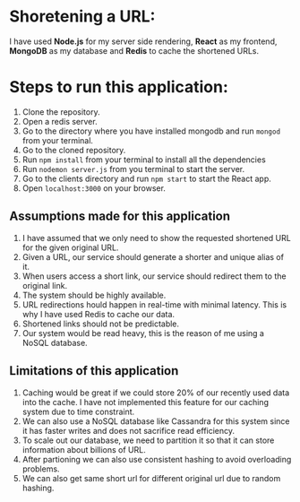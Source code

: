 # Shoretening a URL:

I have used **Node.js** for my server side rendering, **React** as my frontend, **MongoDB** as my database and **Redis** to cache the shortened URLs.

# Steps to run this application:
1. Clone the repository.
2. Open a redis server.
3. Go to the directory where you have installed mongodb and run ```mongod``` from your terminal.
4. Go to the cloned repository.
5. Run ```npm install``` from your terminal to install all the dependencies
6. Run ```nodemon server.js``` from you terminal to start the server.
7. Go to the clients directory and run ```npm start``` to start the React app.
8. Open ```localhost:3000``` on your browser.


## Assumptions made for this application

1. I have assumed that we only need to show the requested shortened URL for the given original URL. 
2. Given a URL, our service should generate a shorter and unique alias of it.
3. When users access a short link, our service should redirect them to the original link.
4. The system should be highly available.
5. URL redirections hould happen in real-time with minimal latency. This is why I have used Redis to cache our data. 
6. Shortened links should not be predictable.
7. Our system would be read heavy, this is the reason of me using a NoSQL database. 

## Limitations of this application

1. Caching would be great if we could store 20% of our recently used data into the cache. I have not implemented this feature for our caching system due to time constraint.
2. We can also use a NoSQL database like Cassandra for this system since it has faster writes and does not sacrifice read efficiency.
3. To scale out our database, we need to partition it so that it can store information about billions of URL. 
4. After partioning we can also use consistent hashing to avoid overloading problems.
5. We can also get same short url for different original url due to random hashing. 